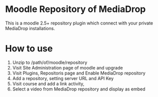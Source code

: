 Moodle Repository of MediaDrop
===========================

This is a moodle 2.5+ repository plugin which connect with your private MediaDrop installations.

How to use
==========

 1. Unzip to /path/of/moodle/repository
 2. Visit Site Administration page of moodle and upgrade
 3. Visit Plugins, Repositoris page and Enable MediaDrop repository
 4. Add a repository, setting server URL and API Key
 5. Visit course and add a link activity,
 6. Select a video from MediaDrop repository and display as embed

